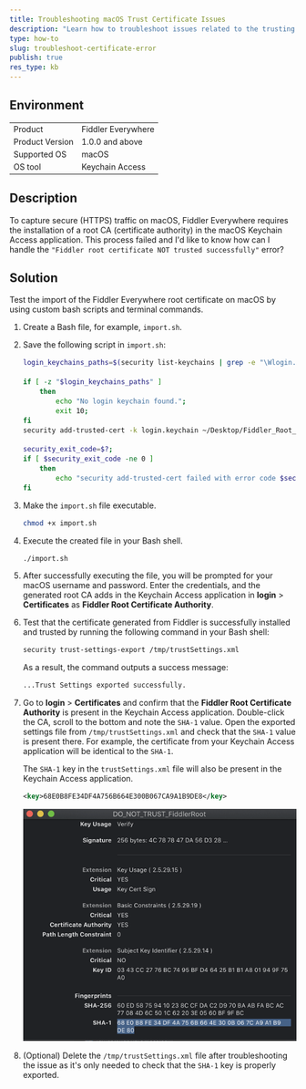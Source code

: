 ```yaml
---
title: Troubleshooting macOS Trust Certificate Issues
description: "Learn how to troubleshoot issues related to the trusting of the root certificate of Fiddler Everywhere and fix the 'Fiddler root certificate NOT trusted successfully' error."
type: how-to
slug: troubleshoot-certificate-error
publish: true
res_type: kb
---
```


## Environment

|   |   |
|---|---|
| Product   |  Fiddler Everywhere  |
| Product Version | 1.0.0 and above  |
| Supported OS | macOS |
| OS tool | Keychain Access |

## Description

To capture secure (HTTPS) traffic on macOS, Fiddler Everywhere requires the installation of a root CA (certificate authority) in the macOS Keychain Access application. This process failed and I'd like to know how can I handle the `"Fiddler root certificate NOT trusted successfully"` error?

## Solution

Test the import of the Fiddler Everywhere root certificate on macOS by using custom bash scripts and terminal commands.

1. Create a Bash file, for example, `import.sh`.
1. Save the following script in `import.sh`:
    ```Bash
    login_keychains_paths=$(security list-keychains | grep -e "\Wlogin.keychain\W");

    if [ -z "$login_keychains_paths" ]
        then
            echo "No login keychain found.";
            exit 10;
    fi
    security add-trusted-cert -k login.keychain ~/Desktop/Fiddler_Root_Certificate_Authority.crt;

    security_exit_code=$?;
    if [ $security_exit_code -ne 0 ]
        then
            echo "security add-trusted-cert failed with error code $security_exit_code";
    fi
    ```
1. Make the `import.sh` file executable.

    ```Bash
    chmod +x import.sh
    ```
1. Execute the created file in your Bash shell.

    ```Bash
    ./import.sh
    ```
1. After successfully executing the file, you will be prompted for your macOS username and password. Enter the credentials, and the generated root CA adds in the Keychain Access application in **login** > **Certificates** as **Fiddler Root Certificate Authority**.
1. Test that the certificate generated from Fiddler is successfully installed and trusted by running the following command in your Bash shell:
    ```Bash
    security trust-settings-export /tmp/trustSettings.xml
    ```

    As a result, the command outputs a success message:

    ```Bash
    ...Trust Settings exported successfully.
    ```
1. Go to **login** > **Certificates** and confirm that the **Fiddler Root Certificate Authority** is present in the Keychain Access application. Double-click the CA, scroll to the bottom and note the `SHA-1` value. Open the exported settings file from `/tmp/trustSettings.xml` and check that the `SHA-1` value is present there. For example, the certificate from your Keychain Access application will be identical to the `SHA-1`.

    The `SHA-1` key in the `trustSettings.xml` file will also be present in the Keychain Access application.

    ```XML
    <key>68E0B8FE34DF4A756B664E300B067CA9A1B9DE8</key>
    ```

    ![Check SHA1 signature](./images/certificate-sha-check.png)
1. (Optional) Delete the `/tmp/trustSettings.xml` file after troubleshooting the issue as it's only needed to check that the `SHA-1` key is properly exported.
